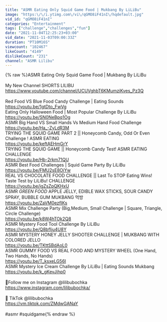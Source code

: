 ```yaml
---
title: "ASMR Eating Only Squid Game Food | Mukbang By LiLiBu"
image: "https:\/\/i.ytimg.com\/vi\/qGMO8iF41nI\/hqdefault.jpg"
vid_id: "qGMO8iF41nI"
categories: "Entertainment"
tags: ["challenge","challenges","fun"]
date: "2021-11-04T12:25:23+03:00"
vid_date: "2021-11-03T09:00:33Z"
duration: "PT10M16S"
viewcount: "102467"
likeCount: "4149"
dislikeCount: "231"
channel: "ASMR Lilibu"
---
```

{% raw %}ASMR Eating Only Squid Game Food | Mukbang By LiLiBu<br /><br />My New Channel SHORTS LILIBU <a rel="nofollow" target="blank" href="https://www.youtube.com/channel/UCUVghbT6KMumziKves_Pz3Q">https://www.youtube.com/channel/UCUVghbT6KMumziKves_Pz3Q</a><br /><br />Red Food VS Blue Food Candy Challenge | Eating Sounds<br /><a rel="nofollow" target="blank" href="https://youtu.be/1gtDto_FwVg">https://youtu.be/1gtDto_FwVg</a><br />Eating Only Halloween Food | Most Popular Challenge By LiLiBu<br /><a rel="nofollow" target="blank" href="https://youtu.be/SN0NeBpq1Og">https://youtu.be/SN0NeBpq1Og</a><br />ASMR Big Hand VS Small Hands Vs Medium Hand Food Challenge<br /><a rel="nofollow" target="blank" href="https://youtu.be/Ha_-ZyLdR3M">https://youtu.be/Ha_-ZyLdR3M</a><br />TRYING THE SQUID GAME PART 2 || Honeycomb Candy, Odd Or Even Challenge ! ASMR EATING<br /><a rel="nofollow" target="blank" href="https://youtu.be/keftAEHmGrY">https://youtu.be/keftAEHmGrY</a><br />TRYING THE SQUID GAME || Honeycomb Candy Test! ASMR EATING CHALLENGE<br /><a rel="nofollow" target="blank" href="https://youtu.be/Hb-2rkm71QU">https://youtu.be/Hb-2rkm71QU</a><br />ASMR Best Food Challenges | Squid Game Party By LiLiBu<br /><a rel="nofollow" target="blank" href="https://youtu.be/FMU2sE8OiYw">https://youtu.be/FMU2sE8OiYw</a><br />REAL VS CHOCOLATE FOOD CHALLENGE || Last To STOP Eating Wins! Taste Test by LiLiBu! CHALLENGE<br /><a rel="nofollow" target="blank" href="https://youtu.be/igZsZpQKHxU">https://youtu.be/igZsZpQKHxU</a><br />ASMR *GREEN FOOD* APPLE JELLY, EDIBLE WAX STICKS, SOUR CANDY SPRAY, BUBBLE GUM MUKBANG 먹방<br /><a rel="nofollow" target="blank" href="https://youtu.be/ZaVM0ezfIKs">https://youtu.be/ZaVM0ezfIKs</a><br />ASMR Mix Challenge Party (Big,Medium, Small Challenge | Square, Triangle, Circle Challenge)<br /><a rel="nofollow" target="blank" href="https://youtu.be/k8W4hTOk2Q8">https://youtu.be/k8W4hTOk2Q8</a><br />ASMR Mystery Food Tool Challenge By LiLiBu<br /><a rel="nofollow" target="blank" href="https://youtu.be/Q8bfIju4U8Y">https://youtu.be/Q8bfIju4U8Y</a><br />ASMR MYSTERY HONEY JELLY SHOOTER CHALLENGE | MUKBANG WITH COLORED JELLO<br /><a rel="nofollow" target="blank" href="https://youtu.be/TKttSBdAoL0">https://youtu.be/TKttSBdAoL0</a><br />ASMR GUMMY FOOD VS REAL FOOD AND MYSTERY WHEEL (One Hand, Two Hands, No Hands)<br /><a rel="nofollow" target="blank" href="https://youtu.be/T_ksxeLG56I">https://youtu.be/T_ksxeLG56I</a><br />ASMR Mystery Ice Cream Challenge By LiLiBu | Eating Sounds Mukbang<br /><a rel="nofollow" target="blank" href="https://youtu.be/k_gKevJihp0">https://youtu.be/k_gKevJihp0</a><br /><br />🎀Follow me on Instagram @lilibubochka<br /><a rel="nofollow" target="blank" href="https://www.instagram.com/lilibubochka/">https://www.instagram.com/lilibubochka/</a><br /><br />🎵 TikTok @lilibubochka<br /><a rel="nofollow" target="blank" href="https://vm.tiktok.com/ZMdwGANaY">https://vm.tiktok.com/ZMdwGANaY</a><br /><br />#asmr #squidgame{% endraw %}
